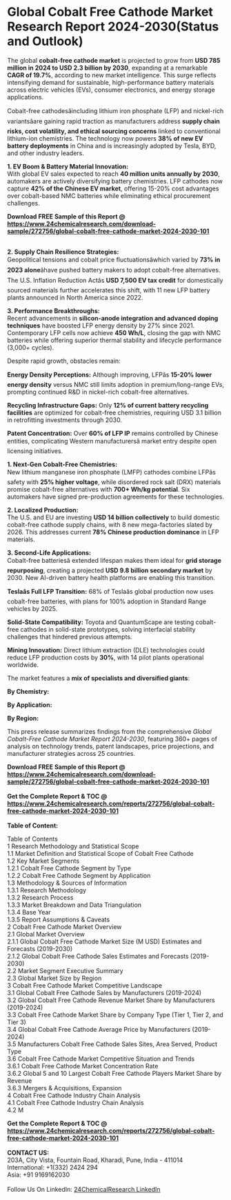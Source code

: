 <h1>Global Cobalt Free Cathode Market Research Report 2024-2030(Status and Outlook)</h1><p>The global <strong>cobalt-free cathode market</strong> is projected to grow from <strong>USD 785 million in 2024 to USD 2.3 billion by 2030</strong>, expanding at a remarkable <strong>CAGR of 19.7%</strong>, according to new market intelligence. This surge reflects intensifying demand for sustainable, high-performance battery materials across electric vehicles (EVs), consumer electronics, and energy storage applications.</p><p>Cobalt-free cathodesâincluding lithium iron phosphate (LFP) and nickel-rich variantsâare gaining rapid traction as manufacturers address <strong>supply chain risks, cost volatility, and ethical sourcing concerns</strong> linked to conventional lithium-ion chemistries. The technology now powers <strong>38% of new EV battery deployments</strong> in China and is increasingly adopted by Tesla, BYD, and other industry leaders.</p><p><strong>1. EV Boom &amp; Battery Material Innovation:</strong><br>
With global EV sales expected to reach <strong>40 million units annually by 2030</strong>, automakers are actively diversifying battery chemistries. LFP cathodes now capture <strong>42% of the Chinese EV market</strong>, offering 15-20% cost advantages over cobalt-based NMC batteries while eliminating ethical procurement challenges.</p><div><b>Download FREE Sample of this Report @ 
            <a href="https://www.24chemicalresearch.com/download-sample/272756/global-cobalt-free-cathode-market-2024-2030-101">
            https://www.24chemicalresearch.com/download-sample/272756/global-cobalt-free-cathode-market-2024-2030-101</a></b></div><br><p><strong>2. Supply Chain Resilience Strategies:</strong><br>
Geopolitical tensions and cobalt price fluctuationsâwhich varied by <strong>73% in 2023 alone</strong>âhave pushed battery makers to adopt cobalt-free alternatives. The U.S. Inflation Reduction Actâs <strong>USD 7,500 EV tax credit</strong> for domestically sourced materials further accelerates this shift, with 11 new LFP battery plants announced in North America since 2022.</p><p><strong>3. Performance Breakthroughs:</strong><br>
Recent advancements in <strong>silicon-anode integration and advanced doping techniques</strong> have boosted LFP energy density by 27% since 2021. Contemporary LFP cells now achieve <strong>450 Wh/L</strong>, closing the gap with NMC batteries while offering superior thermal stability and lifecycle performance (3,000+ cycles).</p><p>Despite rapid growth, obstacles remain:</p><p><strong>Energy Density Perceptions:</strong> Although improving, LFPâs <strong>15-20% lower energy density</strong> versus NMC still limits adoption in premium/long-range EVs, prompting continued R&amp;D in nickel-rich cobalt-free alternatives.</p><p><strong>Recycling Infrastructure Gaps:</strong> Only <strong>12% of current battery recycling facilities</strong> are optimized for cobalt-free chemistries, requiring USD 3.1 billion in retrofitting investments through 2030.</p><p><strong>Patent Concentration:</strong> Over <strong>60% of LFP IP</strong> remains controlled by Chinese entities, complicating Western manufacturersâ market entry despite open licensing initiatives.</p><p><strong>1. Next-Gen Cobalt-Free Chemistries:</strong><br>
New lithium manganese iron phosphate (LMFP) cathodes combine LFPâs safety with <strong>25% higher voltage</strong>, while disordered rock salt (DRX) materials promise cobalt-free alternatives with <strong>700+ Wh/kg potential</strong>. Six automakers have signed pre-production agreements for these technologies.</p><p><strong>2. Localized Production:</strong><br>
The U.S. and EU are investing <strong>USD 14 billion collectively</strong> to build domestic cobalt-free cathode supply chains, with 8 new mega-factories slated by 2026. This addresses current <strong>78% Chinese production dominance</strong> in LFP materials.</p><p><strong>3. Second-Life Applications:</strong><br>
Cobalt-free batteriesâ extended lifespan makes them ideal for <strong>grid storage repurposing</strong>, creating a projected <strong>USD 9.8 billion secondary market</strong> by 2030. New AI-driven battery health platforms are enabling this transition.</p><p><strong>Teslaâs Full LFP Transition:</strong> 68% of Teslaâs global production now uses cobalt-free batteries, with plans for 100% adoption in Standard Range vehicles by 2025.</p><p><strong>Solid-State Compatibility:</strong> Toyota and QuantumScape are testing cobalt-free cathodes in solid-state prototypes, solving interfacial stability challenges that hindered previous attempts.</p><p><strong>Mining Innovation:</strong> Direct lithium extraction (DLE) technologies could reduce LFP production costs by <strong>30%</strong>, with 14 pilot plants operational worldwide.</p><p>The market features a <strong>mix of specialists and diversified giants</strong>:</p><p><strong>By Chemistry:</strong></p><p><strong>By Application:</strong></p><p><strong>By Region:</strong></p><p>This press release summarizes findings from the comprehensive <em>Global Cobalt-Free Cathode Market Report 2024-2030</em>, featuring 360+ pages of analysis on technology trends, patent landscapes, price projections, and manufacturer strategies across 25 countries.</p><div><b>Download FREE Sample of this Report @ 
            <a href="https://www.24chemicalresearch.com/download-sample/272756/global-cobalt-free-cathode-market-2024-2030-101">
            https://www.24chemicalresearch.com/download-sample/272756/global-cobalt-free-cathode-market-2024-2030-101</a></b></div><br><div><b>Get the Complete Report & TOC @ 
            <a href="https://www.24chemicalresearch.com/reports/272756/global-cobalt-free-cathode-market-2024-2030-101">
            https://www.24chemicalresearch.com/reports/272756/global-cobalt-free-cathode-market-2024-2030-101</a></b></div><br>
            <b>Table of Content:</b><p>Table of Contents<br />
1 Research Methodology and Statistical Scope<br />
1.1 Market Definition and Statistical Scope of Cobalt Free Cathode<br />
1.2 Key Market Segments<br />
1.2.1 Cobalt Free Cathode Segment by Type<br />
1.2.2 Cobalt Free Cathode Segment by Application<br />
1.3 Methodology & Sources of Information<br />
1.3.1 Research Methodology<br />
1.3.2 Research Process<br />
1.3.3 Market Breakdown and Data Triangulation<br />
1.3.4 Base Year<br />
1.3.5 Report Assumptions & Caveats<br />
2 Cobalt Free Cathode Market Overview<br />
2.1 Global Market Overview<br />
2.1.1 Global Cobalt Free Cathode Market Size (M USD) Estimates and Forecasts (2019-2030)<br />
2.1.2 Global Cobalt Free Cathode Sales Estimates and Forecasts (2019-2030)<br />
2.2 Market Segment Executive Summary<br />
2.3 Global Market Size by Region<br />
3 Cobalt Free Cathode Market Competitive Landscape<br />
3.1 Global Cobalt Free Cathode Sales by Manufacturers (2019-2024)<br />
3.2 Global Cobalt Free Cathode Revenue Market Share by Manufacturers (2019-2024)<br />
3.3 Cobalt Free Cathode Market Share by Company Type (Tier 1, Tier 2, and Tier 3)<br />
3.4 Global Cobalt Free Cathode Average Price by Manufacturers (2019-2024)<br />
3.5 Manufacturers Cobalt Free Cathode Sales Sites, Area Served, Product Type<br />
3.6 Cobalt Free Cathode Market Competitive Situation and Trends<br />
3.6.1 Cobalt Free Cathode Market Concentration Rate<br />
3.6.2 Global 5 and 10 Largest Cobalt Free Cathode Players Market Share by Revenue<br />
3.6.3 Mergers & Acquisitions, Expansion<br />
4 Cobalt Free Cathode Industry Chain Analysis<br />
4.1 Cobalt Free Cathode Industry Chain Analysis<br />
4.2 M</p><div><b>Get the Complete Report & TOC @ 
            <a href="https://www.24chemicalresearch.com/reports/272756/global-cobalt-free-cathode-market-2024-2030-101">
            https://www.24chemicalresearch.com/reports/272756/global-cobalt-free-cathode-market-2024-2030-101</a></b></div><br><b>CONTACT US:</b><br>
            203A, City Vista, Fountain Road, Kharadi, Pune, India - 411014<br>
            International: +1(332) 2424 294<br>
            Asia: +91 9169162030 <br><br>
            Follow Us On LinkedIn: <a href="https://www.linkedin.com/company/24chemicalresearch/">24ChemicalResearch LinkedIn</a>